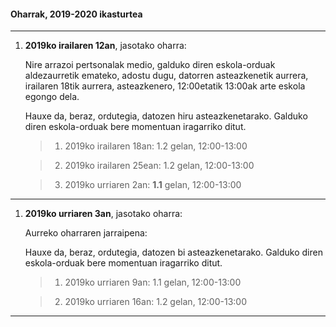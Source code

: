 #### Oharrak, 2019-2020 ikasturtea


-----------------------------------

1. **2019ko irailaren 12an**, jasotako oharra:

    Nire arrazoi pertsonalak medio, galduko diren eskola-orduak aldezaurretik emateko, adostu dugu, datorren asteazkenetik aurrera, irailaren 18tik aurrera, asteazkenero, 12:00etatik 13:00ak arte eskola egongo dela.

    Hauxe da, beraz, ordutegia, datozen hiru asteazkenetarako.
    Galduko diren eskola-orduak bere momentuan iragarriko ditut.

    >1. 2019ko irailaren 18an: 1.2 gelan, 12:00-13:00

    >2. 2019ko irailaren 25ean: 1.2 gelan, 12:00-13:00

    >3. 2019ko urriaren 2an: **1.1** gelan, 12:00-13:00

-----------------------------------

1. **2019ko urriaren 3an**, jasotako oharra:

    Aurreko oharraren jarraipena:

    Hauxe da, beraz, ordutegia, datozen bi asteazkenetarako.
    Galduko diren eskola-orduak bere momentuan iragarriko ditut.

    >1. 2019ko urriaren 9an: 1.1 gelan, 12:00-13:00

    >2. 2019ko urriaren 16an: 1.2 gelan, 12:00-13:00






-----------------------------------
